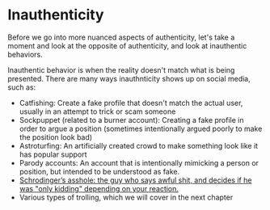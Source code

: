 # Inauthenticity

Before we go into more nuanced aspects of authenticity, let's take a moment and look at the opposite of authenticity, and look at inauthentic behaviors.

Inauthentic behavior is when the reality doesn't match what is being presented. There are many ways inauthnticity shows up on social media, such as:

  - Catfishing: Create a fake profile that doesn't match the actual user, usually in an attempt to trick or scam someone
  - Sockpuppet (related to a burner account): Creating a fake profile in order to argue a position (sometimes intentionally argued poorly to make the position look bad)
  - Astroturfing: An artificially created crowd to make something look like it has popular support
  - Parody accounts: An account that is intentionally mimicking a person or position, but intended to be understood as fake.
  - [Schrodinger’s asshole: the guy who says awful shit, and decides if he was "only kidding" depending on your reaction.](https://twitter.com/iron_spike/status/764154457340973056?lang=en)
  - Various types of trolling, which we will cover in the next chapter
